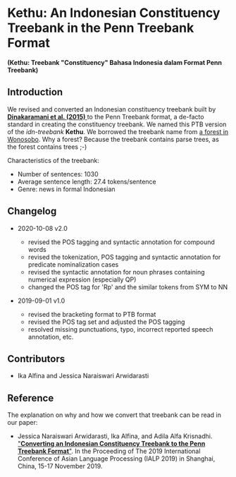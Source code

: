 # Kethu: An Indonesian Constituency Treebank in the Penn Treebank Format
**(Kethu: Treebank "Constituency" Bahasa Indonesia dalam Format Penn Treebank)**

## Introduction

We revised and converted an Indonesian constituency treebank built by [**Dinakaramani et al. (2015)** ](https://github.com/famrashel/idn-treebank) to the Penn Treebank format, a de-facto standard in creating the constituency treebank. We named this PTB version of the _idn-treebank_ **Kethu**. We borrowed the treebank name from  [a forest in Wonosobo](http://wiki-wisata.blogspot.com/2014/08/hutan-alas-kethu-wonogiri.html). Why a forest? Because the treebank contains parse trees, as the forest contains trees ;-) 

Characteristics of the treebank:
* Number of sentences: 1030
* Average sentence length: 27.4 tokens/sentence
* Genre: news in formal Indonesian


## Changelog
* 2020-10-08 v2.0
  * revised the POS tagging and syntactic annotation for compound words
  * revised the tokenization, POS tagging and syntactic annotation for predicate nominalization cases
  * revised the syntactic annotation for noun phrases containing numerical expression (especially QP)
  * changed the POS tag for 'Rp' and the similar tokens from SYM to NN

* 2019-09-01 v1.0
  * revised the bracketing format to PTB format
  * revised the POS tag set and adjusted the POS tagging
  * resolved missing punctuations, typo, incorrect reported speech annotation, etc.

## Contributors
* Ika Alfina and Jessica Naraiswari Arwidarasti


## Reference

The explanation on why and how we convert that treebank can be read in our paper:

* Jessica Naraiswari Arwidarasti, Ika Alfina, and Adila Alfa Krisnadhi. ["**Converting an Indonesian Constituency Treebank to the Penn Treebank Format**"](https://ieeexplore.ieee.org/abstract/document/9037723). In the Proceeding of The 2019 International Conference of Asian Language Processing (IALP 2019) in Shanghai, China, 15-17 November 2019. 

